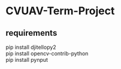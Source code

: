 # CVUAV-Term-Project
## requirements
pip install djitellopy2  
pip install opencv-contrib-python  
pip install pynput
